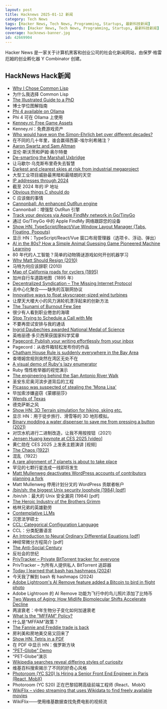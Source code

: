 ```yaml
---
layout: post
title: Hacknews 2025-01-12 新闻
category: Tech News
tags: [Hacker News, Tech News, Programming, Startups, 最新科技新闻]
keywords: [Hacker News, Tech News, Programming, Startups, 最新科技新闻]
coverage: hacknews-banner.jpg
id: 42669904
---
```


Hacker News 是一家关于计算机黑客和创业公司的社会化新闻网站，由保罗·格雷厄姆的创业孵化器 Y Combinator 创建。

## HackNews Hack新闻

- [Why I Chose Common Lisp](https://blog.djhaskin.com/blog/why-i-chose-common-lisp/)
- 为什么我选择 Common Lisp
- [The Illustrated Guide to a PhD](https://matt.might.net/articles/phd-school-in-pictures/?_nospa=true)
- 博士学位图解指南
- [Phi 4 available on Ollama](https://ollama.com/library/phi4)
- Phi 4 可在 Ollama 上使用
- [Kenney.nl: Free Game Assets](https://www.kenney.nl/)
- Kenney.nl：免费游戏资产
- [Who would have won the Simon-Ehrlich bet over different decades?](https://ourworldindata.org/simon-ehrlich-bet)
- 在不同的几十年里，谁会赢得西蒙-埃尔利希赌注？
- [Aaron Swartz and Sam Altman](https://journa.host/@jeremiak/113811327999722586)
- 亚伦·斯沃茨和萨姆·奥尔特曼
- [De-smarting the Marshall Uxbridge](https://tomscii.sig7.se/2025/01/De-smarting-the-Marshall-Uxbridge)
- 让马歇尔·乌克斯布里奇失去智慧
- [Darkest and clearest skies at risk from industrial megaproject](https://www.eso.org/public/news/eso2501/)
- 大型工业项目威胁最黑暗和最晴朗的天空
- [IP addresses through 2024](https://www.potaroo.net/ispcol/2025-01/addr2024.html)
- 截至 2024 年的 IP 地址
- [Obvious things C should do](https://www.digitalmars.com/articles/Cobvious.html)
- C 应该做的事情
- [Cannonball: An enhanced OutRun engine](https://github.com/djyt/cannonball)
- Cannonball：增强型 OutRun 引擎
- [Track your devices via Apple FindMy network in Go/TinyGo](https://github.com/hybridgroup/go-haystack)
- 通过 Go/TinyGo 中的 Apple FindMy 网络跟踪您的设备
- [Show HN: TypeScript/React/Vue Window Layout Manager (Tabs, Floating, Popouts)](https://github.com/mathuo/dockview)
- 显示 HN：TypeScript/React/Vue 窗口布局管理器（选项卡、浮动、弹出）
- [AI in the 80s? How a Simple Animal Guessing Game Pioneered Machine Learning](https://medium.com/@alexey.medvecky/ai-in-the-80s-how-a-simple-animal-guessing-game-pioneered-machine-learning-before-it-was-cool-2f4a63dfe762)
- 80 年代的人工智能？简单的动物猜谜游戏如何开创机器学习
- [Why Matt Should Resign (2010)](https://web.archive.org/web/20110117190122/http://wpblogger.com/matt-should-resign.php)
- 马特为何应该辞职 (2010)
- [Map of California roads for cyclers (1895)](https://www.loc.gov/resource/g4361p.ct000092/?r=-0.628,0.425,1.749,0.902,0)
- 加州自行车道路地图（1895 年）
- [Decentralized Syndication – The Missing Internet Protocol](https://tautvilas.medium.com/decentralized-syndication-the-missing-internet-protocol-209cb7bd6341)
- 去中心化聚合——缺失的互联网协议
- [Innovative ways to float skyscraper-sized wind turbines](https://mena-forum.com/innovative-float-skyscraper-sized-wind-turbines/)
- 让摩天大楼大小的风力涡轮机漂浮起来的创新方法
- [The Tsunami of Burnout Few See](http://charleshughsmith.blogspot.com/2025/01/i-quit-tsunami-of-burnout-few-see.html)
- 很少有人看到职业倦怠的海啸
- [Stop Trying to Schedule a Call with Me](https://matduggan.com/stop-trying-to-schedule-a-call-with-me/)
- 不要再尝试安排与我的通话
- [Ingrid Daubechies awarded National Medal of Science](https://today.duke.edu/2025/01/ingrid-daubechies-awarded-national-medal-science)
- 英格丽德·多贝西荣获国家科学奖章
- [Pagecord: Publish your writing effortlessly from your inbox](https://github.com/lylo/pagecord)
- Pagecord：从收件箱轻松发布你的作品
- [Chatham House Rule is suddenly everywhere in the Bay Area](https://sfstandard.com/2025/01/11/chatham-house-rule-burnout/)
- 查塔姆宫规则突然在湾区无处不在
- [A visual demo of Ruby's lazy enumerator](https://joyofrails.com/articles/simple-trick-to-understand-ruby-lazy-enumerator)
- Ruby 惰性枚举器的视觉演示
- [The engineering behind the San Antonio River Walk](https://practical.engineering/blog/2025/1/7/the-hidden-engineering-behind-texass-top-tourist-attraction)
- 圣安东尼奥河滨步道背后的工程
- [Picasso was suspected of stealing the 'Mona Lisa'](https://www.newyorker.com/magazine/2025/01/13/when-picasso-was-arrested-for-stealing-the-mona-lisa)
- 毕加索涉嫌盗窃《蒙娜丽莎》
- [Wends of Texas](https://en.wikipedia.org/wiki/Wends_of_Texas)
- 德克萨斯之风
- [Show HN: 3D Terrain simulation for hiking, skiing etc.](https://github.com/r-follador/CubeTrek)
- 显示 HN：用于徒步旅行、滑雪等的 3D 地形模拟。
- [Binary modding a water dispenser to save me from pressing a button (2021)](https://practicapp.com/binary-modding-a-watercooler/)
- 对饮水机进行二进制改造，让我不用按按钮（2021）
- [Jensen Huang keynote at CES 2025 [video]](https://www.youtube.com/watch?v=k82RwXqZHY8)
- 黄仁勋在 CES 2025 上发表主题演讲 [视频]
- [The Chaos (1922)](https://ncf.idallen.com/english.html)
- 混乱（1922）
- [A rare alignment of 7 planets is about to take place](https://www.sciencealert.com/a-rare-alignment-of-7-planets-is-about-to-take-place-in-the-sky)
- 罕见的七颗行星连成一线即将发生
- [Matt Mullenweg deactivates WordPress accounts of contributors planning a fork](https://techcrunch.com/2025/01/11/matt-mullenweg-deactivates-wordpress-accounts-of-contributors-planning-a-fork/)
- Matt Mullenweg 停用计划分叉的 WordPress 贡献者帐户
- [/bin/sh: the biggest Unix security loophole (1984) [pdf]](https://www.tuhs.org/Archive/Documentation/TechReports/Bell_Labs/ReedsShellHoles.pdf)
- /bin/sh：最大的 Unix 安全漏洞 (1984) [pdf]
- [The Heroic Industry of the Brothers Grimm](https://hudsonreview.com/2024/11/the-heroic-industry-of-the-brothers-grimm/)
- 格林兄弟的英雄勤劳
- [Contemplative LLMs](https://maharshi.bearblog.dev/contemplative-llms-prompt/)
- 沉思法学硕士
- [CCL: Categorical Configuration Language](https://chshersh.com/blog/2025-01-06-the-most-elegant-configuration-language.html)
- CCL：分类配置语言
- [An Introduction to Neural Ordinary Differential Equations [pdf]](https://diposit.ub.edu/dspace/bitstream/2445/208621/2/tfg_baldillou_salse_pau.pdf)
- 神经常微分方程简介 [pdf]
- [The Anti-Social Century](https://www.theatlantic.com/magazine/archive/2025/02/american-loneliness-personality-politics/681091/)
- 反社会的世纪
- [PrivTracker – Private BitTorrent tracker for everyone](https://privtracker.com/)
- PrivTracker – 为所有人提供私人 BitTorrent 追踪器
- [Today I learned that bash has hashmaps (2024)](https://xeiaso.net/notes/2024/bash-hashmap/)
- 今天我了解到 bash 有 hashmaps (2024)
- [Adobe Lightroom's AI Remove feature added a Bitcoin to bird in flight photo](https://bsky.app/profile/matthewraifman.bsky.social/post/3lfaqbygva22j)
- Adobe Lightroom 的 AI Remove 功能为飞行中的鸟儿照片添加了比特币
- [Two Waves of Aging: How Midlife Biomolecular Shifts Accelerate Decline](https://gethealthspan.com/science/article/two-waves-of-aging-biomolecular-shifts-healthspan)
- 两波衰老：中年生物分子变化如何加速衰老
- [What Is the "MFFAM" Policy?](https://www.nearlyfreespeech.net/about/faq#BecauseFuckNazisThatsWhy)
- 什么是“MFFAM”政策？
- [The Fannie and Freddie trade is back](https://www.bloomberg.com/opinion/articles/2025-01-08/the-fannie-and-freddie-trade-is-back)
- 房利美和房地美交易又回来了
- [Show HN: Tetris in a PDF](https://th0mas.nl/downloads/pdftris.pdf)
- 在 PDF 中显示 HN：俄罗斯方块
- [“PET-Globe” Demo](https://www.masswerk.at/nowgobang/2025/pet-globe)
- “PET-Globe”演示
- [Wikipedia searches reveal differing styles of curiosity](https://www.scientificamerican.com/article/wikipedia-searches-reveal-differing-styles-of-curiosity/)
- 维基百科搜索揭示了不同的好奇心风格
- [Photoroom (YC S20) Is Hiring a Senior Front End Engineer in Paris (React, MobX)](https://jobs.ashbyhq.com/photoroom/81de4c1e-f4ee-4c14-a196-6e869fa6b320)
- Photoroom (YC S20) 正在巴黎招聘高级前端工程师 (React、MobX)
- [WikiFlix – video streaming that uses Wikidata to find freely available movies](https://wikiflix.toolforge.org/)
- WikiFlix——使用维基数据查找免费电影的视频流

